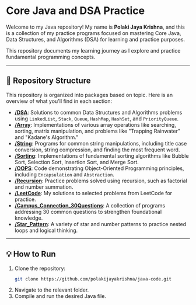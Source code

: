 # Core Java and DSA Practice

Welcome to my Java repository! My name is **Polaki Jaya Krishna**, and this is a collection of my practice programs focused on mastering Core Java, Data Structures, and Algorithms (DSA) for learning and practice purposes.

This repository documents my learning journey as I explore and practice fundamental programming concepts.

---

## 📁 Repository Structure

This repository is organized into packages based on topic. Here is an overview of what you'll find in each section:

* **[/DSA](./DSA)**: Solutions to common Data Structures and Algorithms problems using `LinkedList`, `Stack`, `Queue`, `HashMap`, `HashSet`, and `PriorityQueue`.
* **[/Array](./Array)**: Implementations of various array operations like searching, sorting, matrix manipulation, and problems like "Trapping Rainwater" and "Kadane's Algorithm."
* **[/String](./String)**: Programs for common string manipulations, including title case conversion, string compression, and finding the most frequent word.
* **[/Sorting](./Sorting)**: Implementations of fundamental sorting algorithms like Bubble Sort, Selection Sort, Insertion Sort, and Merge Sort.
* **[/OOPS](./OOPS)**: Code demonstrating Object-Oriented Programming principles, including `Encapsulation` and `Abstraction`.
* **[/Recursion](./Recursion)**: Practice problems solved using recursion, such as factorial and number summation.
* **[/LeetCode](./LeetCode)**: My solutions to selected problems from LeetCode for practice.
* **[/Campus_Connection_30Questions](./Campus_Connection_30Questions)**: A collection of programs addressing 30 common questions to strengthen foundational knowledge.
* **[/Star_Pattern](./Star_Pattern)**: A variety of star and number patterns to practice nested loops and logical thinking.

---

## 💡 How to Run

1.  Clone the repository:
    ```bash
    git clone https://github.com/polakijayakrishna/java-code.git
    ```
3.  Navigate to the relevant folder.
4.  Compile and run the desired Java file.
